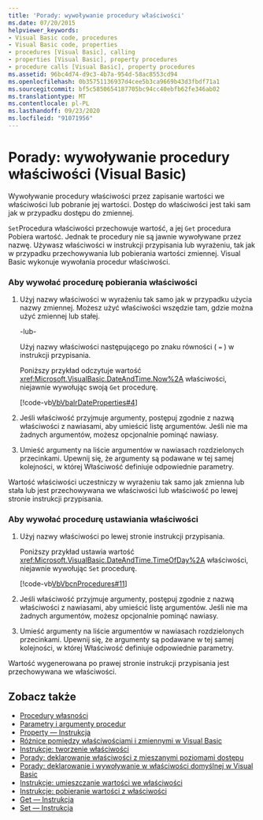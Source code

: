 ```yaml
---
title: 'Porady: wywoływanie procedury właściwości'
ms.date: 07/20/2015
helpviewer_keywords:
- Visual Basic code, procedures
- Visual Basic code, properties
- procedures [Visual Basic], calling
- properties [Visual Basic], property procedures
- procedure calls [Visual Basic], property procedures
ms.assetid: 96bc4d74-d9c3-4b7a-954d-58ac8553cd94
ms.openlocfilehash: 0b35751136937d4cee5b3ca9669b43d3fbdf71a1
ms.sourcegitcommit: bf5c5850654187705bc94cc40ebfb62fe346ab02
ms.translationtype: MT
ms.contentlocale: pl-PL
ms.lasthandoff: 09/23/2020
ms.locfileid: "91071956"
---
```

# <a name="how-to-call-a-property-procedure-visual-basic"></a>Porady: wywoływanie procedury właściwości (Visual Basic)

Wywoływanie procedury właściwości przez zapisanie wartości we właściwości lub pobranie jej wartości. Dostęp do właściwości jest taki sam jak w przypadku dostępu do zmiennej.  
  
 `Set`Procedura właściwości przechowuje wartość, a jej `Get` procedura Pobiera wartość. Jednak te procedury nie są jawnie wywoływane przez nazwę. Używasz właściwości w instrukcji przypisania lub wyrażeniu, tak jak w przypadku przechowywania lub pobierania wartości zmiennej. Visual Basic wykonuje wywołania procedur właściwości.  
  
### <a name="to-call-a-propertys-get-procedure"></a>Aby wywołać procedurę pobierania właściwości  
  
1. Użyj nazwy właściwości w wyrażeniu tak samo jak w przypadku użycia nazwy zmiennej. Możesz użyć właściwości wszędzie tam, gdzie można użyć zmiennej lub stałej.  
  
     -lub-  
  
     Użyj nazwy właściwości następującego po znaku równości ( `=` ) w instrukcji przypisania.  
  
     Poniższy przykład odczytuje wartość <xref:Microsoft.VisualBasic.DateAndTime.Now%2A> właściwości, niejawnie wywołując swoją `Get` procedurę.  
  
     [!code-vb[VbVbalrDateProperties#4](~/samples/snippets/visualbasic/VS_Snippets_VBCSharp/VbVbalrDateProperties/VB/Module1.vb#4)]  
  
2. Jeśli właściwość przyjmuje argumenty, postępuj zgodnie z nazwą właściwości z nawiasami, aby umieścić listę argumentów. Jeśli nie ma żadnych argumentów, możesz opcjonalnie pominąć nawiasy.  
  
3. Umieść argumenty na liście argumentów w nawiasach rozdzielonych przecinkami. Upewnij się, że argumenty są podawane w tej samej kolejności, w której Właściwość definiuje odpowiednie parametry.  
  
 Wartość właściwości uczestniczy w wyrażeniu tak samo jak zmienna lub stała lub jest przechowywana we właściwości lub właściwość po lewej stronie instrukcji przypisania.  
  
### <a name="to-call-a-propertys-set-procedure"></a>Aby wywołać procedurę ustawiania właściwości  
  
1. Użyj nazwy właściwości po lewej stronie instrukcji przypisania.  
  
     Poniższy przykład ustawia wartość <xref:Microsoft.VisualBasic.DateAndTime.TimeOfDay%2A> właściwości, niejawnie wywołując `Set` procedurę.  
  
     [!code-vb[VbVbcnProcedures#11](~/samples/snippets/visualbasic/VS_Snippets_VBCSharp/VbVbcnProcedures/VB/Class1.vb#11)]  
  
2. Jeśli właściwość przyjmuje argumenty, postępuj zgodnie z nazwą właściwości z nawiasami, aby umieścić listę argumentów. Jeśli nie ma żadnych argumentów, możesz opcjonalnie pominąć nawiasy.  
  
3. Umieść argumenty na liście argumentów w nawiasach rozdzielonych przecinkami. Upewnij się, że argumenty są podawane w tej samej kolejności, w której Właściwość definiuje odpowiednie parametry.  
  
 Wartość wygenerowana po prawej stronie instrukcji przypisania jest przechowywana we właściwości.  
  
## <a name="see-also"></a>Zobacz także

- [Procedury własności](./property-procedures.md)
- [Parametry i argumenty procedur](./procedure-parameters-and-arguments.md)
- [Property — Instrukcja](../../../language-reference/statements/property-statement.md)
- [Różnice pomiędzy właściwościami i zmiennymi w Visual Basic](./differences-between-properties-and-variables.md)
- [Instrukcje: tworzenie właściwości](./how-to-create-a-property.md)
- [Porady: deklarowanie właściwości z mieszanymi poziomami dostępu](./how-to-declare-a-property-with-mixed-access-levels.md)
- [Porady: deklarowanie i wywoływanie w właściwości domyślnej w Visual Basic](./how-to-declare-and-call-a-default-property.md)
- [Instrukcje: umieszczanie wartości we właściwości](./how-to-put-a-value-in-a-property.md)
- [Instrukcje: pobieranie wartości z właściwości](./how-to-get-a-value-from-a-property.md)
- [Get — Instrukcja](../../../language-reference/statements/get-statement.md)
- [Set — Instrukcja](../../../language-reference/statements/set-statement.md)
